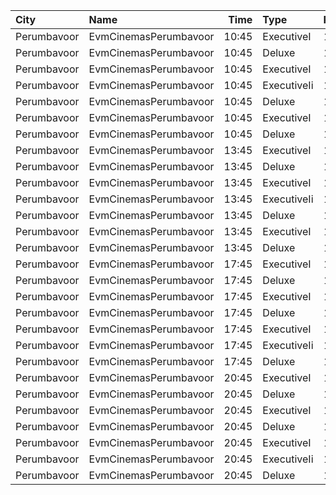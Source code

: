 | City        | Name                  |  Time | Type        | Price | Capacity | Booked |
| :---------- | :-------------------- | ----: | :---------- | ----: | -------: | -----: |
| Perumbavoor | EvmCinemasPerumbavoor | 10:45 | ExecutiveI  |  155₹ |       15 |      7 |
| Perumbavoor | EvmCinemasPerumbavoor | 10:45 | Deluxe      |  130₹ |      128 |     64 |
| Perumbavoor | EvmCinemasPerumbavoor | 10:45 | ExecutiveI  |  155₹ |       24 |     19 |
| Perumbavoor | EvmCinemasPerumbavoor | 10:45 | ExecutiveIi |  155₹ |       15 |      8 |
| Perumbavoor | EvmCinemasPerumbavoor | 10:45 | Deluxe      |  130₹ |      405 |    203 |
| Perumbavoor | EvmCinemasPerumbavoor | 10:45 | ExecutiveI  |  155₹ |        5 |      2 |
| Perumbavoor | EvmCinemasPerumbavoor | 10:45 | Deluxe      |  130₹ |       98 |     49 |
| Perumbavoor | EvmCinemasPerumbavoor | 13:45 | ExecutiveI  |  155₹ |        5 |      2 |
| Perumbavoor | EvmCinemasPerumbavoor | 13:45 | Deluxe      |  130₹ |       98 |     49 |
| Perumbavoor | EvmCinemasPerumbavoor | 13:45 | ExecutiveI  |  155₹ |       24 |     19 |
| Perumbavoor | EvmCinemasPerumbavoor | 13:45 | ExecutiveIi |  155₹ |       15 |      8 |
| Perumbavoor | EvmCinemasPerumbavoor | 13:45 | Deluxe      |  130₹ |      405 |    203 |
| Perumbavoor | EvmCinemasPerumbavoor | 13:45 | ExecutiveI  |  155₹ |       15 |      7 |
| Perumbavoor | EvmCinemasPerumbavoor | 13:45 | Deluxe      |  130₹ |      128 |     64 |
| Perumbavoor | EvmCinemasPerumbavoor | 17:45 | ExecutiveI  |  155₹ |        5 |      2 |
| Perumbavoor | EvmCinemasPerumbavoor | 17:45 | Deluxe      |  130₹ |       98 |     49 |
| Perumbavoor | EvmCinemasPerumbavoor | 17:45 | ExecutiveI  |  155₹ |       15 |      7 |
| Perumbavoor | EvmCinemasPerumbavoor | 17:45 | Deluxe      |  130₹ |      128 |     64 |
| Perumbavoor | EvmCinemasPerumbavoor | 17:45 | ExecutiveI  |  155₹ |       24 |     19 |
| Perumbavoor | EvmCinemasPerumbavoor | 17:45 | ExecutiveIi |  155₹ |       15 |      8 |
| Perumbavoor | EvmCinemasPerumbavoor | 17:45 | Deluxe      |  130₹ |      405 |    203 |
| Perumbavoor | EvmCinemasPerumbavoor | 20:45 | ExecutiveI  |  155₹ |       15 |      7 |
| Perumbavoor | EvmCinemasPerumbavoor | 20:45 | Deluxe      |  130₹ |      128 |     64 |
| Perumbavoor | EvmCinemasPerumbavoor | 20:45 | ExecutiveI  |  155₹ |        5 |      2 |
| Perumbavoor | EvmCinemasPerumbavoor | 20:45 | Deluxe      |  130₹ |       98 |     49 |
| Perumbavoor | EvmCinemasPerumbavoor | 20:45 | ExecutiveI  |  155₹ |       24 |     19 |
| Perumbavoor | EvmCinemasPerumbavoor | 20:45 | ExecutiveIi |  155₹ |       15 |      8 |
| Perumbavoor | EvmCinemasPerumbavoor | 20:45 | Deluxe      |  130₹ |      405 |    203 |